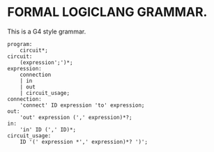 # FORMAL LOGICLANG GRAMMAR.
This is a G4 style grammar.
```
program: 
	circuit*;
circuit:
	(expression';')*;
expression:
	connection 
	| in
	| out
	| circuit_usage;
connection:
	'connect' ID expression 'to' expression;
out:
	'out' expression (',' expression)*?;
in:
	'in' ID (',' ID)*;
circuit_usage:
	ID '(' expression *',' expression)*? ')';
```
